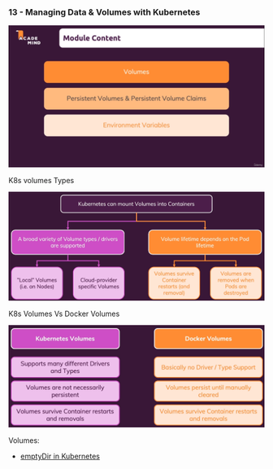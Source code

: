 ### 13 - Managing Data & Volumes with Kubernetes

![moduleContent](./imgs/moduleContent.png)

K8s volumes Types

![](./imgs/k8s-volumes.png)

K8s Volumes Vs Docker Volumes

![](./imgs/Volumes-k8s-vs-Docker.png)

Volumes:

- [emptyDir in Kubernetes](./projects/emptyDir/README.md)